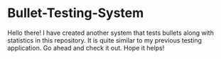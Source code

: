 # Bullet-Testing-System
Hello there! I have created another system that tests bullets along with statistics in this repository. It is quite similar to my previous testing application. Go ahead and check it out. Hope it helps! 
